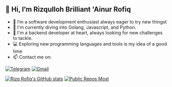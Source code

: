 ## 👋 Hi, I’m Rizqulloh Brilliant 'Ainur Rofiq
 - 👀 I’m a software development enthusiast always eager to try new thingst 
 - 🌱 I'm currently diving into Golang, Javascript, and Python.  
 - 💞️ I'm a backend developer at heart, always looking for new challenges to tackle.
 - :computer: Exploring new programming languages and tools is my idea of a good time
 - :mailbox: Contact me on:
 
[![Telegram](https://img.shields.io/badge/Telegram-2CA5E0?style=for-the-badge&logo=telegram&logoColor=white)](https://t.me/rizqrofiq)
[![Gmail](https://img.shields.io/badge/Gmail-D14836?style=for-the-badge&logo=gmail&logoColor=white)](mailto:rizqrofiq@gmail.com@gmail.com?subject=Assalamualaikum)

[![Rizq Rofiq's GitHub stats](https://github-stats-rizq.vercel.app/api?username=rizqrofiq&count-private=true&show_icons=true&theme=codeSTACKr)](https://github.com/rizqrofiq) 
[![Public Repos Most](https://github-readme-stats.vercel.app/api/top-langs/?username=rizqrofiq&layout=compact&theme=codeSTACKr)](https://github.com/rizqrofiq)

<!---
rizqrofiq/rizqrofiq is a ✨ special ✨ repository because its `README.md` (this file) appears on your GitHub profile.
You can click the Preview link to take a look at your changes.
--->
